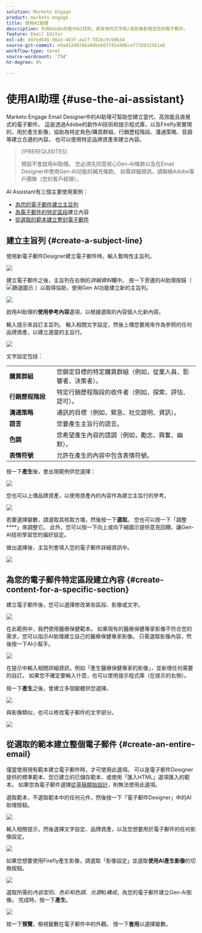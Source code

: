 ```yaml
---
solution: Marketo Engage
product: marketo engage
title: 使用AI助理
description: 利用Adobe的創作AI技術，將有用的文字和/或影像新增至您的電子郵件。
feature: Email Editor
exl-id: e07ed645-d8a3-483f-aa1f-f82bc9cb8634
source-git-commit: e9a412d0786a0dbeb6f743a90bcaf735032561a6
workflow-type: tm+mt
source-wordcount: '734'
ht-degree: 0%

---
```


# 使用AI助理 {#use-the-ai-assistant}

Marketo Engage Email Designer中的AI助理可幫助您建立當代、高效能且直覺式的電子郵件。 這是透過Adobe的創作AI技術和提示程式庫，以及Firefly來實現的，用於產生影像，協助為特定角色/購買群組、行銷歷程階段、溝通策略、音調等建立合適的內容。 也可以使用特定品牌資產來建立內容。

>[!PREREQUISITES]
>
>預設不會啟用AI助理。 您必須先同意核心Gen-AI條款以及在Email Designer中使用Gen-AI功能的補充條款。 如需詳細資訊，請聯絡Adobe客戶團隊（您的客戶經理）。

AI Assistant有三個主要使用案例：

* [為您的電子郵件建立主旨列](#create-a-subject-line)
* [為電子郵件的特定區段](#create-content-for-a-specific-section)建立內容
* [從選取的範本建立整封電子郵件](#create-an-entire-email)

## 建立主旨列 {#create-a-subject-line}

使用新電子郵件Designer建立電子郵件時，輸入暫時性主旨列。

![](assets/use-the-ai-assistant-1.png)

建立電子郵件之後，主旨列在右側的&#x200B;_詳細資料_&#x200B;欄中。 按一下旁邊的AI助理按鈕（ ![篩選圖示](assets/icon-ai-assistant.png) ）以取得協助，使用Gen AI功能建立新的主旨列。

![](assets/use-the-ai-assistant-2.png)

啟用AI助理的&#x200B;**使用參考內容**&#x200B;選項，以根據選取的內容個人化新內容。

輸入提示來自訂主旨列。 輸入相關文字設定，然後上傳您要用來作為參照的任何品牌資產，以建立適當的主旨行。

![](assets/use-the-ai-assistant-3.png)

文字設定包括：

<table><tbody>
  <tr>
    <td style="width:25%"><b>購買群組</b></td>
    <td>您鎖定目標的特定購買群組（例如，從業人員、影響者、決策者）。</td>
  </tr>
  <tr>
    <td style="width:25%"><b>行銷歷程階段</b></td>
    <td>特定行銷歷程階段的收件者（例如，探索、評估、認可）。</td>
  </tr>
  <tr>
    <td style="width:25%"><b>溝通策略</b></td>
    <td>通訊的目標（例如，緊急、社交證明、資訊）。</td>
  </tr>
  <tr>
    <td style="width:25%"><b>語言</b></td>
    <td>您要產生主旨行的語言。</td>
  </tr>
  <tr>
    <td style="width:25%"><b>色調</b></td>
    <td>您希望產生內容的語調（例如，勵志、興奮、幽默）。</td>
  </tr>
  <tr>
    <td style="width:25%"><b>表情符號</b></td>
    <td>允許在產生的內容中包含表情符號。</td>
  </tr>
</tbody>
</table>

按一下&#x200B;**產生**&#x200B;後，會出現範例供您選擇：

![](assets/use-the-ai-assistant-4.png)

您也可以上傳品牌資產，以使用資產內的內容作為建立主旨行的參考。

![](assets/use-the-ai-assistant-5.png)

若要選擇變數，請選取其核取方塊，然後按一下&#x200B;**選取**。 您也可以按一下「調整&#x200B;****」來調整它。 此外，您可以按一下向上或向下縮圖示提供意見回饋，讓Gen-AI技術學習您的偏好設定。

做出選擇後，主旨列會填入您的電子郵件詳細資訊中。

![](assets/use-the-ai-assistant-6.png)

## 為您的電子郵件特定區段建立內容 {#create-content-for-a-specific-section}

建立電子郵件後，您可以選擇修改某些區段、影像或文字。

![](assets/use-the-ai-assistant-7.png)

在此範例中，我們使用醫療保健範本。 如果現有的醫療保健專家影像不符合您的需求，您可以指示AI助理建立自己的醫療保健專家影像。 只需選取影像內容，然後按一下AI小幫手。

![](assets/use-the-ai-assistant-8.png)

在提示中輸入相關詳細資訊，例如「產生醫療保健專家的影像」，並新增任何需要的自訂。 如果您不確定要輸入什麼，也可以使用提示程式庫（在提示的右側）。

按一下&#x200B;**產生**&#x200B;之後，會建立多個變體供您選擇。

![](assets/use-the-ai-assistant-9.png)

與影像類似，也可以修改電子郵件的文字部分。

![](assets/use-the-ai-assistant-10.png)

## 從選取的範本建立整個電子郵件 {#create-an-entire-email}

僅當使用現有範本建立電子郵件時，才可使用此選項。 可以是電子郵件Designer提供的標準範本、您已建立的已儲存範本，或使用「匯入HTML」選項匯入的範本。 如果您為電子郵件選擇[從草稿開始設計](/help/marketo/product-docs/email-marketing/email-designer/email-authoring.md#design-from-scratch)，則無法使用此選項。

選取範本，不選取範本中的任何元件，然後按一下「電子郵件Designer」中的AI助理按鈕。

![](assets/use-the-ai-assistant-11.png)

輸入相關提示，然後選擇文字設定、品牌資產，以及您想要用於電子郵件的任何影像設定。

![](assets/use-the-ai-assistant-12.png)

如果您想要使用Firefly產生影像，請選取「影像設定」並選取&#x200B;**使用AI產生影像**&#x200B;的切換按鈕。

![](assets/use-the-ai-assistant-13.png)

選取所需的&#x200B;_內容型別_、_色彩和色調_、_光源_&#x200B;和&#x200B;_構成_，為您的電子郵件建立Gen-AI影像。 完成時，按一下&#x200B;**產生**。

![](assets/use-the-ai-assistant-14.png)

按一下&#x200B;**預覽**，檢視變數在電子郵件中的外觀。 按一下&#x200B;**套用**&#x200B;以選擇變數。
